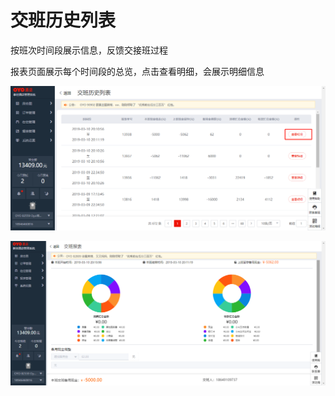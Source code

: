 # 交班历史列表

按班次时间段展示信息，反馈交接班过程

报表页面展示每个时间段的总览，点击查看明细，会展示明细信息

![](../../../.gitbook/assets/image%20%28249%29.png)

![](../../../.gitbook/assets/image%20%28319%29.png)

